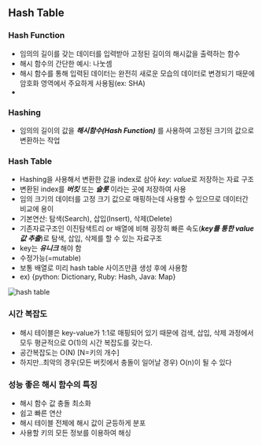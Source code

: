 ## Hash Table

### Hash Function
- 임의의 길이를 갖는 데이터를 입력받아 고정된 길이의 해시값을 출력하는 함수 
- 해시 함수의 간단한 예시: 나눗셈
- 해시 함수를 통해 입력된 데이터는 완전히 새로운 모습의 데이터로 변경되기 때문에 암호화 영역에서 주요하게 사용됨(ex: SHA)
- 
### Hashing
- 임의의 길이의 값을 ***해시함수(Hash Function)*** 를 사용하여 고정된 크기의 값으로 변환하는 작업
### Hash Table
- Hashing을 사용해서 변환한 값을 index로 삼아 *key*: *value*로 저장하는 자료 구조
- 변환된 index를 ***버킷*** 또는 ***슬롯*** 이라는 곳에 저장하여 사용
- 임의 크기의 데이터를 고정 크기 값으로 매핑하는데 사용할 수 있으므로 데이터간 비교에 용이
- 기본연산: 탐색(Search), 삽입(Insert), 삭제(Delete)
- 기존자료구조인 이진탐색트리 or 배열에 비해 굉장히 빠른 속도(***key를 통한 value값 추출***)로 탐색, 삽입, 삭제를 할 수 있는 자료구조
- key는 ***유니크*** 해야 함
- 수정가능(=mutable)
- 보통 배열로 미리 hash table 사이즈만큼 생성 후에 사용함
- ex) {python: Dictionary, Ruby: Hash, Java: Map}

![hash table](https://media.geeksforgeeks.org/wp-content/uploads/20200609180838/HashingDataStructure-min.png)
### 시간 복잡도
- 해시 테이블은 key-value가 1:1로 매핑되어 있기 때문에 검색, 삽입, 삭제 과정에서 모두 평균적으로 O(1)의 시간 복잡도를 갖는다.
- 공간복잡도는 O(N) [N=키의 개수]
- 하지만..최악의 경우(모든 버킷에서 충돌이 일어날 경우) O(n)이 될 수 있다 

### 성능 좋은 해시 함수의 특징
- 해시 함수 값 충돌 최소화
- 쉽고 빠른 연산
- 해시 테이블 전체에 해시 값이 균등하게 분포
- 사용할 키의 모든 정보를 이용하여 해싱
<!--stackedit_data:
eyJoaXN0b3J5IjpbNzUxNDg5MDM4LC0xMzM2MjUwMzYsLTE0MT
c4ODkwMiwxOTQ4OTQ4NDc0XX0=
-->